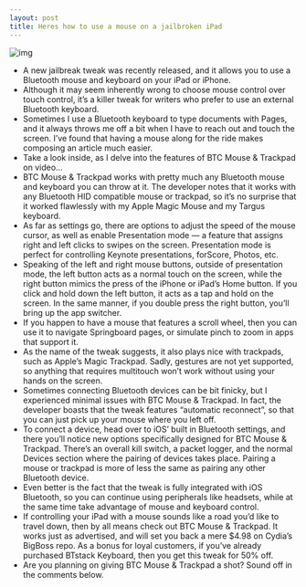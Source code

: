 ```yaml
---
layout: post
title: Heres how to use a mouse on a jailbroken iPad
---
```

![img](http://media.idownloadblog.com/wp-content/uploads/2012/10/iPad-Mouse.jpg)
* A new jailbreak tweak was recently released, and it allows you to use a Bluetooth mouse and keyboard on your iPad or iPhone.
* Although it may seem inherently wrong to choose mouse control over touch control, it’s a killer tweak for writers who prefer to use an external Bluetooth keyboard.
* Sometimes I use a Bluetooth keyboard to type documents with Pages, and it always throws me off a bit when I have to reach out and touch the screen. I’ve found that having a mouse along for the ride makes composing an article much easier.
* Take a look inside, as I delve into the features of BTC Mouse & Trackpad on video…
* BTC Mouse & Trackpad works with pretty much any Bluetooth mouse and keyboard you can throw at it. The developer notes that it works with any Bluetooth HID compatible mouse or trackpad, so it’s no surprise that it worked flawlessly with my Apple Magic Mouse and my Targus keyboard.
* As far as settings go, there are options to adjust the speed of the mouse cursor, as well as enable Presentation mode — a feature that assigns right and left clicks to swipes on the screen. Presentation mode is perfect for controlling Keynote presentations, forScore, Photos, etc.
* Speaking of the left and right mouse buttons, outside of presentation mode, the left button acts as a normal touch on the screen, while the right button mimics the press of the iPhone or iPad’s Home button. If you click and hold down the left button, it acts as a tap and hold on the screen. In the same manner, if you double press the right button, you’ll bring up the app switcher.
* If you happen to have a mouse that features a scroll wheel, then you can use it to navigate Springboard pages, or simulate pinch to zoom in apps that support it.
* As the name of the tweak suggests, it also plays nice with trackpads, such as Apple’s Magic Trackpad. Sadly, gestures are not yet supported, so anything that requires multitouch won’t work without using your hands on the screen.
* Sometimes connecting Bluetooth devices can be bit finicky, but I experienced minimal issues with BTC Mouse & Trackpad. In fact, the developer boasts that the tweak features “automatic reconnect”, so that you can just pick up your mouse where you left off.
* To connect a device, head over to iOS’ built in Bluetooth settings, and there you’ll notice new options specifically designed for BTC Mouse & Trackpad. There’s an overall kill switch, a packet logger, and the normal Devices section where the pairing of devices takes place. Pairing a mouse or trackpad is more of less the same as pairing any other Bluetooth device.
* Even better is the fact that the tweak is fully integrated with iOS Bluetooth, so you can continue using peripherals like headsets, while at the same time take advantage of mouse and keyboard control.
* If controlling your iPad with a mouse sounds like a road you’d like to travel down, then by all means check out BTC Mouse & Trackpad. It works just as advertised, and will set you back a mere $4.98 on Cydia’s BigBoss repo. As a bonus for loyal customers, if you’ve already purchased BTstack Keyboard, then you get this tweak for 50% off.
* Are you planning on giving BTC Mouse & Trackpad a shot? Sound off in the comments below.

